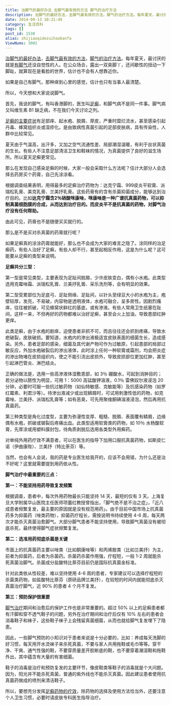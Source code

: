 ```yaml
---
title: 治脚气的最好办法 去脚气最有效的方法 脚气的治疗方法
description: 治脚气的最好办法，去脚气最有效的方法，脚气的治疗方法。每年夏天，最讨厌的就是有脚气还没自觉性的人。在公众场合，露出一双臭脚丫，还间歇性的扭动一下脚趾，就算现在是看脸的世界，估计也不会有人想靠近你。如果是自己有脚气，那种痒到心里的感觉，估计也只有当事人最清楚。所以，今天想和大家说说脚气。首先，我说的脚气，有叫香港脚的，医生叫足癣，和脚气病不是同一件事。脚气病又叫维生素B1缺乏病，不在我们今
date: 2014-09-13 10:21:49
category: 生活百科
tags: []
post_id: 1538
alias: zhijiaoqidezuihaobanfa
ViewNums: 3002
---
```


[治脚气的最好办法](/blog/zhijiaoqidezuihaobanfa)，[去脚气最有效的方法](/blog/zhijiaoqidezuihaobanfa)，[脚气的治疗方法](/blog/zhijiaoqidezuihaobanfa)。每年夏天，最讨厌的就是[有脚气](/blog/zhijiaoqidezuihaobanfa)还没自觉性的人。在公众场合，露出一双臭脚丫，还间歇性的扭动一下脚趾，就算现在是看脸的世界，估计也不会有人想靠近你。

如果是自己有脚气，那种痒到心里的感觉，估计也只有当事人最清楚。

所以，今天想和大家说说脚气。

首先，我说的脚气，有叫香港脚的，医生叫[足癣](/blog/zhijiaoqidezuihaobanfa)，和脚气病不是同一件事。脚气病又叫维生素 B1 缺乏病，不在我们今天讨论之列。

[足癣的主要症状](/blog/zhijiaoqidezuihaobanfa)有足部痒、起水疱、脱屑、厚皮，严重时糜烂流水，甚至感染引起丹毒、蜂窝组织炎或湿疹化。是由致病性真菌引起的足部皮肤病，具有传染性，人群中比较常见。

夏天由于气温高，出汗多，又加之空气流通性差、局部潮湿温暖，有利于丝状真菌的生长。有些人不注意足部清洁卫生和鞋袜的情况，为真菌提供了良好的滋生场所。所以夏天足癣更常见。

那么在发现自己感染足癣的时候，大家一般会采取什么方法呢？估计大部分人会选择去药房买个药膏，自己先涂涂看。

根据调查结果表明，用得最多的足癣治疗药物为：达克宁霜、999皮炎平软膏、派瑞松乳膏、美克乳膏、兰美抒乳膏。这些药膏有的含有杀菌抑菌成分，能够达到治疗目的。比如**达克宁霜含2％硝酸咪康唑，咪康唑是一种广谱抗真菌药物，可以抑制真菌细胞膜的合成，从而达到治疗目的。而皮炎平不是抗真菌的药物，对脚气治疗没有任何帮助。**

由此可见，药膏也不是随便买买就行的。

那么是不是买对杀真菌的药膏就行呢？

如果足癣真的涂涂药膏就能好，那么也不会成为大家的难言之隐了。涂同样的治足癣药，有些人治好了足癣，有些人却不行，甚至起相反作用，这是为什么呢？这可能要从足癣的类型来说明。

**足癣共分三型：**

第一型是常见类型，主要表现为足趾间脱屑，少许皮肤变白，偶有小水疱。此类型选用克霉唑霜、派瑞松乳膏、兰美抒乳膏、采乐洗剂等，会有明显的效果。

第二型受累部位为足底弓、足趾侧缘、足趾间，以针头至绿豆大小的水疱为主，疱壁较厚，发亮，不易破，内容物是透明液体，水疱可融合，呈多房性。因剧烈瘙痒，往往被抓破，可见蜂窝状鲜红的基底，或有渗液。有些人常用卫生纸塞在趾间，这样一来，不但再好的药物都难以治好足癣，甚至会火上加油，导致患部红肿更痒。

此类足癣，由于水疱的剧痒，迫使患者非抓不可，而且往往还会抓到疼痛，导致水疤破裂，皮肤破损。要知道，水疱内的渗出液极适宜皮肤表面的细菌生长，造成感染。另外，患者足部的感染，细菌及其代谢产物可作为过敏原，引起患部的局部过敏反应，外加水疱破裂后的渗出液体，此时涂上任何一种软膏或霜剂，均会把炎症的渗出物堵在皮损组织内，使之不能引流出皮损外，导致皮损部位更加红肿，甚至引起淋巴管炎、淋巴结炎。

正确的做法是，选用一些高渗液体湿敷患部，如 3％ 硼酸水，可起到消肿目的；若分泌物以脓性为明显，可用 1：5000 高锰酸钾溶液，0.1％ 雷佛奴尔液浸泡 20 分钟，必要时可服一些抗过敏药物（如仙特敏感、克敏能等）及抗感染药物（如罗红霉素、利君沙等）。待渗出液减少或出现鳞屑时，可试用刺激性低的药物，如克霉唑、兰美抒、派瑞松乳膏等；如有恶臭，可先用聚维酮碘溶液浸泡，然后再用抗真菌药。

第三种类型是角化过度型，主要为弥漫性变厚、粗糙、脱屑、表面覆有鳞屑，边缘偶有水疱，抓破或皲裂后疼痛出血。此类型适用软膏类的药物，如 10％ 水杨酸软膏，先厚涂或用塑料膜封包，待角质剥脱后选用各类型外用癣药。

对单纯外用药疗效不满意者，可以在医生的指导下加用口服抗真菌药物，如斯皮仁诺（伊曲康陛）、兰美抒（特比荼芬）等。

当然，也会有人会说，我的药是专业医生给我开的，应该不会用错，为什么还是治不好呢？这里就需要提到用药依从性。

**脚气治疗中最重要的三点：**

**第一：不能坚持用药导致复发频繁**

根据调查，患者中，每次外用药物最长只能坚持 14 天，最短的仅有 3 天。上海复旦大学附属华山医院主任医师项蕾红教授曾指出，「脚气绝不是不治之症」，「近八成患者频繁复发，最主要的原因就是没有规范用药」。由于目前中国市场上抗真菌药多为抑菌药（唑类药物），抑菌药疗程长，需按说明书持续使用 4-6 周，每天两次才能杀灭真菌治愈脚气。大部分脚气患者不能坚持使用，导致脚气真菌没有被彻底杀死，最终使得脚气症状频繁复发。

**第二：选准用药彻底杀菌是关键**

市面上的抗真菌药主要以唑类（比如酮康唑等）和丙烯胺类（比如兰美抒）为主，前者为抑菌药，后者为杀菌药。杀菌药杀菌作用强，疗程短，一般 1-2 周就能杀死真菌治脚气。杀菌成分盐酸特比萘芬目前仍是国际抗真菌金标准。

针对此类依从性较差，难以坚持使用 4-6 周的患者，专家建议可以选择疗程短的杀菌类药物，如盐酸特比萘芬（原研品牌兰美抒），在较短的时间内就能彻底杀灭真菌治疗脚气，近 90% 的患者 4 个月不复发。

**第三：预防保护很重要**

[脚气治疗](/blog/zhijiaoqidezuihaobanfa)期间和治愈后的保护工作也是非常重要的。超过 50% 以上的足癣患者都有汗脚和穿不透气鞋子的问题，另外在治疗期间和治疗后仅有 10% 左右的患者会消毒鞋子和袜子，这些鞋子袜子上会残留真菌细菌，从而也就给脚气复发埋下了隐患。

因此，一些脚气预防的小知识对于患者来说是十分必要的，比如：养成每天洗脚的好习惯，每天用开水烫袜子来杀死真菌，不要与家人共用拖鞋或毛巾等等。穿干净、干爽、通气性强的鞋，不要穿质量差开胶断底的鞋，也不要穿着潮湿鞋和拖鞋外出，其中蕴含有大量的有害细菌。

鞋子的消毒是治疗和预防复发的主要环节，像皮鞋类等鞋子的消毒就是个大问题。因为，阳光并不能杀死真菌，普通的紫外线也不能杀灭真菌。因此建议患者使用抗真菌药做成的喷剂来清洁鞋子。

所以，要想充分发挥[足癣药物的疗效](/blog/zhijiaoqidezuihaobanfa)，除药物的选择及使用方法恰当外，还要注意个人卫生习惯，必要时请皮肤专科医生指导治疗。


